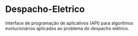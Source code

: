 Despacho-Eletrico
=================

Interface de programação de aplicativos (API) para algoritmos evolucionários aplicados ao problema do despacho elétrico.
